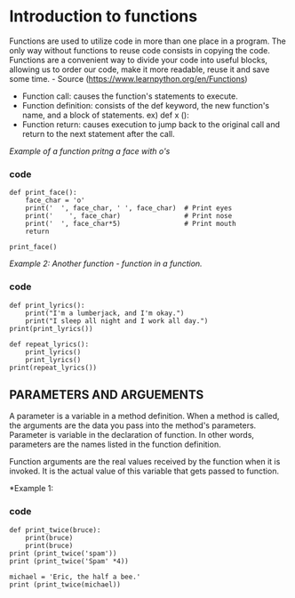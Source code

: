 # Introduction to functions

Functions are used to utilize code in more than one place in a program. The only way without functions to reuse code consists in copying the code. Functions are a convenient way to divide your code into useful blocks, allowing us to order our code, make it more readable, reuse it and save some time.  - Source (https://www.learnpython.org/en/Functions)

- Function call:  causes the function's statements to execute.
- Function definition: consists of the def keyword, the new function's name, and a block of statements. ex) def x ():  
- Function return:  causes execution to jump back to the original call and return to the next statement after the call.

*Example of a function pritng a face with o's* 
### code 
    def print_face():
        face_char = 'o'
        print('  ', face_char, ' ', face_char)  # Print eyes
        print('    ', face_char)                # Print nose
        print('  ', face_char*5)                # Print mouth
        return

    print_face()
 *Example 2: Another function - function in a function.*
 ### code
    def print_lyrics():
        print("I'm a lumberjack, and I'm okay.")
        print("I sleep all night and I work all day.")
    print(print_lyrics())

    def repeat_lyrics():
        print_lyrics()
        print_lyrics()
    print(repeat_lyrics())

## PARAMETERS AND ARGUEMENTS
A parameter is a variable in a method definition. When a method is called, the arguments are the data you pass into the method's parameters. Parameter is variable in the declaration of function. In other words, parameters are the names listed in the function definition.

Function arguments are the real values received by the function when it is invoked. It is the actual value of this variable that gets passed to function.

*Example 1:
### code
    def print_twice(bruce):
        print(bruce)
        print(bruce)
    print (print_twice('spam'))
    print (print_twice('Spam' *4))

    michael = 'Eric, the half a bee.'
    print (print_twice(michael))
